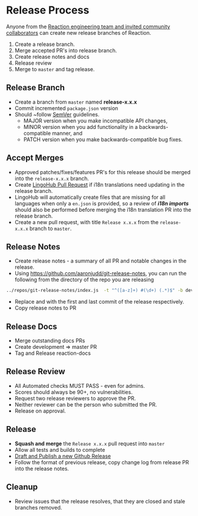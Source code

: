 # Release Process

Anyone from the [Reaction engineering team and invited community collaborators](https://github.com/orgs/reactioncommerce/people) can create new release branches of Reaction.

1.  Create a release branch.
2.  Merge accepted PR's into release branch.
3.  Create release notes and docs
4.  Release review
5.  Merge to `master` and tag release.

## Release Branch

-   Create a branch from `master` named **release-x.x.x**
-   Commit incremented `package.json` version
-   Should ~follow [SemVer](http://semver.org/) guidelines.
    -   MAJOR version when you make incompatible API changes,
    -   MINOR version when you add functionality in a backwards-compatible manner, and
    -   PATCH version when you make backwards-compatible bug fixes.

## Accept Merges

-   Approved patches/fixes/features PR's for this release should be merged into the `release-x.x.x` branch.
-   Create [LingoHub Pull Request](https://translate.lingohub.com/reaction-commerce/dashboard) if  i18n translations need updating in the release branch.
-   LingoHub will automatically create files that are missing for all languages when only a `en.json` is provided, so a review of **_i18n imports_** should also be performed before merging the i18n translation PR into the release branch.
-   Create a new pull request, with title `Release x.x.x` from the `release-x.x.x` branch to `master`.

## Release Notes

-   Create release notes - a summary of all PR and notable changes in the release.
-   Using <https://github.com/aaronjudd/git-release-notes>, you can run the following from the directory of the repo you are releasing

```sh
../repos/git-release-notes/index.js  -t "^([a-z]+) #(\d+) (.*)$" -b development <firstCommitHash>..<lastCommitHash> templates/reaction.ejs > History.md
```

-   Replace <firstCommitHash> and <lastCommitHash> with the first and last commit of the release respectively.
-   Copy release notes to PR

## Release Docs

-   Merge outstanding docs PRs
-   Create development => master PR
-   Tag and Release reaction-docs

## Release Review

-   All Automated checks MUST PASS - even for admins.
-   Scores should always be 90+, no vulnerabilities.
-   Request two release reviewers to approve the PR.
-   Neither reviewer can be the person who submitted the PR.
-   Release on approval.

## Release

-   **Squash and merge** the `Release x.x.x` pull request into `master`
-   Allow all tests and builds to complete
-   [Draft and Publish a new Github Release](https://github.com/reactioncommerce/reaction/releases)
-   Follow the format of previous release, copy change log from release PR into the release notes.

## Cleanup

-   Review issues that the release resolves, that they are closed and stale branches removed.
